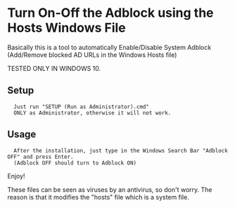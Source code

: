 # Turn On-Off the Adblock using the Hosts Windows File
Basically this is a tool to automatically Enable/Disable System Adblock (Add/Remove blocked AD URLs in the Windows Hosts file)

TESTED ONLY IN WINDOWS 10.

Setup
-----
      Just run "SETUP (Run as Administrator).cmd"
      ONLY as Administrator, otherwise it will not work.

Usage
-----
      After the installation, just type in the Windows Search Bar "Adblock OFF" and press Enter.
      (Adblock OFF should turn to Adblock ON)

Enjoy!

These files can be seen as viruses by an antivirus, so don't worry. The reason is that it modifies the "hosts" file which is a system file.
